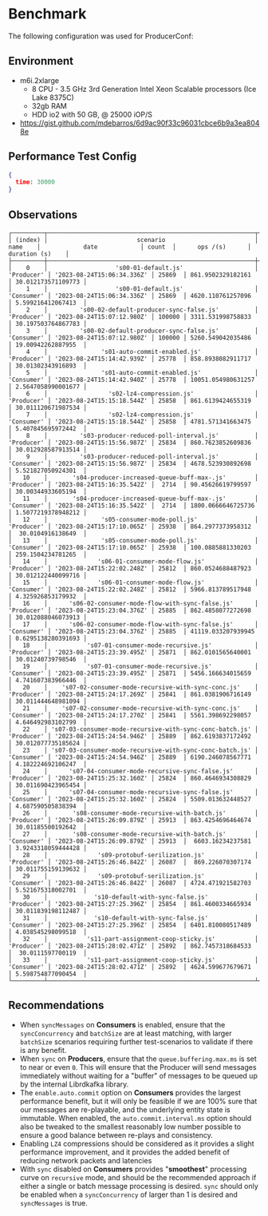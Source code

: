# Benchmark

The following configuration was used for ProducerConf:

## Environment

- m6i.2xlarge
  - 8 CPU - 3.5 GHz 3rd Generation Intel Xeon Scalable processors (Ice Lake 8375C)
  - 32gb RAM
  - HDD io2 with 50 GB, @ 25000 iOP/S
- https://gist.github.com/mdebarros/6d9ac90f33c96031cbce6b9a3ea8048e

## Performance Test Config

```JSON
{ 
  time: 30000
}
```

## Observations

```table
┌─────────┬──────────────────────────────────────────────────────────┬────────────┬────────────────────────────┬────────┬────────────────────┬────────────────────┐
│ (index) │                         scenario                         │    name    │            date            │ count  │      ops /(s)      │    duration (s)    │
├─────────┼──────────────────────────────────────────────────────────┼────────────┼────────────────────────────┼────────┼────────────────────┼────────────────────┤
│    0    │                   's00-01-default.js'                    │ 'Producer' │ '2023-08-24T15:06:34.336Z' │ 25869  │ 861.9502329182161  │ 30.012173571109773 │
│    1    │                   's00-01-default.js'                    │ 'Consumer' │ '2023-08-24T15:06:34.336Z' │ 25869  │ 4620.110761257096  │ 5.599216412067413  │
│    2    │         's00-02-default-producer-sync-false.js'          │ 'Producer' │ '2023-08-24T15:07:12.980Z' │ 100000 │ 3311.531998758833  │ 30.197503764867783 │
│    3    │         's00-02-default-producer-sync-false.js'          │ 'Consumer' │ '2023-08-24T15:07:12.980Z' │ 100000 │ 5260.549042035486  │ 19.00942262887955  │
│    4    │               's01-auto-commit-enabled.js'               │ 'Producer' │ '2023-08-24T15:14:42.939Z' │ 25778  │ 858.8938082911717  │ 30.01302343916893  │
│    5    │               's01-auto-commit-enabled.js'               │ 'Consumer' │ '2023-08-24T15:14:42.940Z' │ 25778  │ 10051.054980631257 │ 2.5647058990001677 │
│    6    │                 's02-lz4-compression.js'                 │ 'Producer' │ '2023-08-24T15:15:18.544Z' │ 25858  │ 861.6139424655319  │ 30.011120671987534 │
│    7    │                 's02-lz4-compression.js'                 │ 'Consumer' │ '2023-08-24T15:15:18.544Z' │ 25858  │ 4781.571341663475  │ 5.407845695972442  │
│    8    │         's03-producer-reduced-poll-interval.js'          │ 'Producer' │ '2023-08-24T15:15:56.987Z' │ 25834  │ 860.7623852609836  │ 30.012928587913514 │
│    9    │         's03-producer-reduced-poll-interval.js'          │ 'Consumer' │ '2023-08-24T15:15:56.987Z' │ 25834  │ 4678.523930892698  │ 5.521827050924301  │
│   10    │       's04-producer-increased-queue-buff-max-.js'        │ 'Producer' │ '2023-08-24T15:16:35.542Z' │  2714  │ 90.45626619799597  │ 30.00344933605194  │
│   11    │       's04-producer-increased-queue-buff-max-.js'        │ 'Consumer' │ '2023-08-24T15:16:35.542Z' │  2714  │ 1800.0666646725736 │ 1.5077219378948212 │
│   12    │               's05-consumer-mode-poll.js'                │ 'Producer' │ '2023-08-24T15:17:10.065Z' │ 25938  │ 864.2977373958312  │  30.0104916138649  │
│   13    │               's05-consumer-mode-poll.js'                │ 'Consumer' │ '2023-08-24T15:17:10.065Z' │ 25938  │ 100.0885881330203  │ 259.1504234781265  │
│   14    │              's06-01-consumer-mode-flow.js'              │ 'Producer' │ '2023-08-24T15:22:02.248Z' │ 25812  │ 860.0524688487923  │ 30.012122440099716 │
│   15    │              's06-01-consumer-mode-flow.js'              │ 'Consumer' │ '2023-08-24T15:22:02.248Z' │ 25812  │ 5966.813789517948  │ 4.325926853179932  │
│   16    │      's06-02-consumer-mode-flow-with-sync-false.js'      │ 'Producer' │ '2023-08-24T15:23:04.376Z' │ 25885  │ 862.4858077272698  │ 30.012088046073913 │
│   17    │      's06-02-consumer-mode-flow-with-sync-false.js'      │ 'Consumer' │ '2023-08-24T15:23:04.376Z' │ 25885  │ 41119.033207939945 │ 0.6295138280391693 │
│   18    │           's07-01-consumer-mode-recursive.js'            │ 'Producer' │ '2023-08-24T15:23:39.495Z' │ 25871  │ 862.0101565640001  │ 30.01240739798546  │
│   19    │           's07-01-consumer-mode-recursive.js'            │ 'Consumer' │ '2023-08-24T15:23:39.495Z' │ 25871  │ 5456.166634015659  │ 4.741607383966446  │
│   20    │    's07-02-consumer-mode-recursive-with-sync-conc.js'    │ 'Producer' │ '2023-08-24T15:24:17.269Z' │ 25841  │ 861.0381906716149  │ 30.011444648981094 │
│   21    │    's07-02-consumer-mode-recursive-with-sync-conc.js'    │ 'Consumer' │ '2023-08-24T15:24:17.270Z' │ 25841  │ 5561.398692298057  │ 4.646492983102799  │
│   22    │ 's07-03-consumer-mode-recursive-with-sync-conc-batch.js' │ 'Producer' │ '2023-08-24T15:24:54.946Z' │ 25889  │ 862.6193837172492  │ 30.012077735185624 │
│   23    │ 's07-03-consumer-mode-recursive-with-sync-conc-batch.js' │ 'Consumer' │ '2023-08-24T15:24:54.946Z' │ 25889  │ 6190.246078567771  │ 4.182224692106247  │
│   24    │      's07-04-consumer-mode-recursive-sync-false.js'      │ 'Producer' │ '2023-08-24T15:25:32.160Z' │ 25824  │ 860.4646934308829  │ 30.011690423965454 │
│   25    │      's07-04-consumer-mode-recursive-sync-false.js'      │ 'Consumer' │ '2023-08-24T15:25:32.160Z' │ 25824  │ 5509.013632448527  │ 4.687590505838394  │
│   26    │       's08-consumer-mode-recursive-with-batch.js'        │ 'Producer' │ '2023-08-24T15:26:09.879Z' │ 25913  │ 863.4254696464674  │ 30.01185500192642  │
│   27    │       's08-consumer-mode-recursive-with-batch.js'        │ 'Consumer' │ '2023-08-24T15:26:09.879Z' │ 25913  │  6603.16234237581  │ 3.9243318059444428 │
│   28    │              's09-protobuf-serilization.js'              │ 'Producer' │ '2023-08-24T15:26:46.842Z' │ 26087  │  869.226070307174  │ 30.011755159139632 │
│   29    │              's09-protobuf-serilization.js'              │ 'Consumer' │ '2023-08-24T15:26:46.842Z' │ 26087  │ 4724.471921582703  │ 5.521675318002701  │
│   30    │             's10-default-with-sync-false.js'             │ 'Producer' │ '2023-08-24T15:27:25.396Z' │ 25854  │ 861.4600334665934  │ 30.011839198112487 │
│   31    │             's10-default-with-sync-false.js'             │ 'Consumer' │ '2023-08-24T15:27:25.396Z' │ 25854  │ 6401.810080517489  │ 4.038545298099518  │
│   32    │           's11-part-assignment-coop-sticky.js'           │ 'Producer' │ '2023-08-24T15:28:02.471Z' │ 25892  │ 862.7457318684533  │  30.0111597700119  │
│   33    │           's11-part-assignment-coop-sticky.js'           │ 'Consumer' │ '2023-08-24T15:28:02.471Z' │ 25892  │ 4624.599677679671  │ 5.598754877090454  │
└─────────┴──────────────────────────────────────────────────────────┴────────────┴────────────────────────────┴────────┴────────────────────┴────────────────────┘
```

## Recommendations

- When `syncMessages` on **Consumers** is enabled, ensure that the `syncConcurrency` and `batchSize` are at least matching, with larger `batchSize` scenarios requiring further test-scenarios to validate if there is any benefit.
- When `sync` on **Producers**, ensure that the `queue.buffering.max.ms` is set to near or even `0`. This will ensure that the Producer will send messages immediately without waiting for a "buffer" of messages to be queued up by the internal Librdkafka library.
- The `enable.auto.commit` option on **Consumers** provides the largest performance benefit, but it will only be feasible if we are 100% sure that our messages are re-playable, and the underlying entity state is immutable. When enabled, the `auto.commit.interval.ms` option should also be tweaked to the smallest reasonably low number possible to ensure a good balance between re-plays and consistency.
- Enabling `LZ4` compressions should be considered as it provides a slight performance improvement, and it provides the added benefit of reducing network packets and latencies
- With `sync` disabled on **Consumers** provides "**smoothest**" processing curve on `recursive` mode, and should be the recommended approach if either a single or batch message processing is desired. `sync` should only be enabled when a `syncConcurrency` of larger than 1 is desired and `syncMessages` is true.
